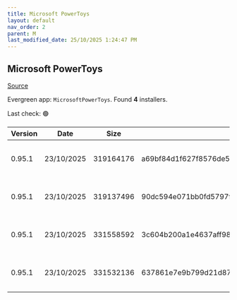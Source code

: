 ```yaml
---
title: Microsoft PowerToys
layout: default
nav_order: 2
parent: M
last_modified_date: 25/10/2025 1:24:47 PM
---
```


## Microsoft PowerToys

[Source](https://github.com/microsoft/PowerToys/)

Evergreen app: `MicrosoftPowerToys`. Found **4** installers.

Last check: 🟢

| Version | Date       | Size      | Sha256                                                           | Architecture | InstallerType | Type | URI                                                                                                                                                                                                          |
| ------- | ---------- | --------- | ---------------------------------------------------------------- | ------------ | ------------- | ---- | ------------------------------------------------------------------------------------------------------------------------------------------------------------------------------------------------------------ |
| 0.95.1  | 23/10/2025 | 319164176 | a69bf84d1f627f8576de5102fb293bdaacf5fd6ac821ddcb64edc3327c446a2f | ARM64        | Default       | exe  | [https://github.com/microsoft/PowerToys/releases/download/v0.95.1/PowerToysSetup-0.95.1-arm64.exe](https://github.com/microsoft/PowerToys/releases/download/v0.95.1/PowerToysSetup-0.95.1-arm64.exe)         |
| 0.95.1  | 23/10/2025 | 319137496 | 90dc594e071bb0fd5797fe73b55f4e29f40f4b5b8ce6f13c1dbeccc8c7129f58 | ARM64        | User          | exe  | [https://github.com/microsoft/PowerToys/releases/download/v0.95.1/PowerToysUserSetup-0.95.1-arm64.exe](https://github.com/microsoft/PowerToys/releases/download/v0.95.1/PowerToysUserSetup-0.95.1-arm64.exe) |
| 0.95.1  | 23/10/2025 | 331558592 | 3c604b200a1e4637aff98a4129286d309a7de6e07aa1fde77e268bc85363570c | x64          | Default       | exe  | [https://github.com/microsoft/PowerToys/releases/download/v0.95.1/PowerToysSetup-0.95.1-x64.exe](https://github.com/microsoft/PowerToys/releases/download/v0.95.1/PowerToysSetup-0.95.1-x64.exe)             |
| 0.95.1  | 23/10/2025 | 331532136 | 637861e7e9b799d21d87068651798893bdf16e927697b87760a2f884122fbcdb | x64          | User          | exe  | [https://github.com/microsoft/PowerToys/releases/download/v0.95.1/PowerToysUserSetup-0.95.1-x64.exe](https://github.com/microsoft/PowerToys/releases/download/v0.95.1/PowerToysUserSetup-0.95.1-x64.exe)     |

